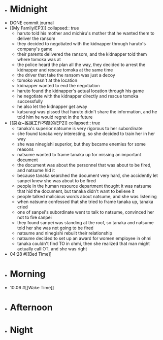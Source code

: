 - # Midnight
- DONE commit journal
- [[My Family/EP3]]
  collapsed:: true
	- haruto told his mother and michiru's mother that he wanted them to deliver the ransom
	- they decided to negotiated with the kidnapper through haruto's company's game
	- their parents delivered the ransom, and the kidnapper told them where tomoka was at
	- the police heard the plan all the way, they decided to arrest the kidnapper and rescue tomoka at the same time
	- the driver that take the ransom was just a decoy
	- tomoko wasn't at the location
	- kidnapper wanted to end the negotiation
	- haruto found the kidnapper's actual location through his game
	- he negotiate with the kidnapper directly and rescue tomoka successfully
	- he also let the kidnapper get away
	- katsuragi was pissed that haruto didn't share the information, and he told him he would regret in the future
- [[惡女~誰說工作不酷的/EP2]]
  collapsed:: true
	- tanaka's superior natsume is very rigorous to her subordinate
	- she found tanaka very interesting, so she decided to train her in her way
	- she was ninegishi superior, but they became enemies for some reasons
	- natsume wanted to frame tanaka up for missing an important document
	- the document was about the personnel that was about to be fired, and natsume hid it
	- because tanaka searched the document very hard, she accidently let sanpei knew she was about to be fired
	- people in the human resource department thought it was natsume that hid the document, but tanaka didn't want to believe it
	- people talked malicious words about natsume, and she was listening
	- when natsume confessed that she tried to frame tanaka up, tanaka cried
	- one of sanpei's subordinate went to talk to natsume, convinced her not to fire sanpei
	- they found sanpei was standing at the roof, so tanaka and natsume told her she was not going to be fired
	- natsume and ninegishi rebuilt their relationship
	- natsume decided to set up an award for women employee in ohmi
	- tanaka couldn't find TO in ohmi, then she realized that man might actually call OT, and she was right
- 04:28 #[[Bed Time]]
- # Morning
- 10:06 #[[Wake Time]]
- # Afternoon
- # Night